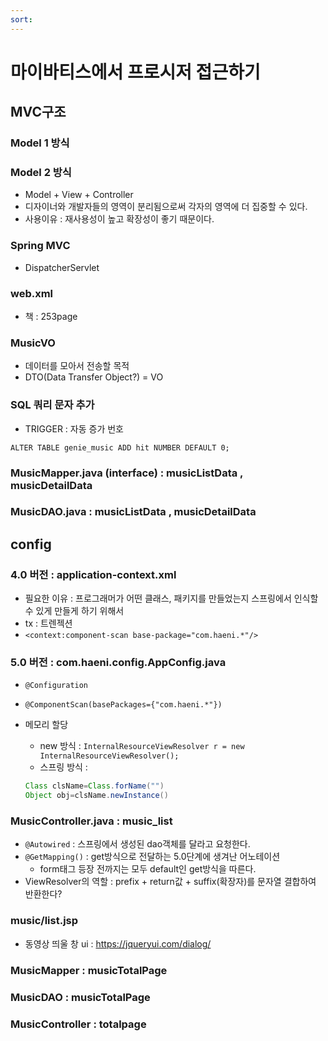 ```yaml
---
sort:
---
```


# 마이바티스에서 프로시저 접근하기


## MVC구조

### Model 1 방식

### Model 2 방식
- Model + View + Controller
- 디자이너와 개발자들의 영역이 분리됨으로써 각자의 영역에 더 집중할 수 있다. 
- 사용이유 : 재사용성이 높고 확장성이 좋기 때문이다.

### Spring MVC
- DispatcherServlet


### web.xml
- 책 : 253page

### MusicVO
- 데이터를 모아서 전송할 목적
- DTO(Data Transfer Object?) = VO

### SQL 쿼리 문자 추가

- TRIGGER : 자동 증가 번호

```ORACLE
ALTER TABLE genie_music ADD hit NUMBER DEFAULT 0;
```

### MusicMapper.java (interface) : musicListData , musicDetailData

### MusicDAO.java : musicListData , musicDetailData





## config

### 4.0 버전 : application-context.xml
- 필요한 이유 : 프로그래머가 어떤 클래스, 패키지를 만들었는지 스프링에서 인식할 수 있게 만들게 하기 위해서
- tx : 트렌젝션
- `<context:component-scan base-package="com.haeni.*"/>	`

### 5.0 버전 : com.haeni.config.AppConfig.java
- `@Configuration`
- `@ComponentScan(basePackages={"com.haeni.*"})`

- 메모리 할당
  - new 방식 : `InternalResourceViewResolver r = new InternalResourceViewResolver();`
  - 스프링 방식 : 
  
  ```java
  Class clsName=Class.forName("")
  Object obj=clsName.newInstance()
  ```
  
  
### MusicController.java : music_list
- `@Autowired` : 스프링에서 생성된 dao객체를 달라고 요청한다.
- `@GetMapping()` : get방식으로 전달하는 5.0단계에 생겨난 어노테이션
  - form태그 등장 전까지는 모두 default인 get방식을 따른다. 
- ViewResolver의 역할 : prefix + return값 + suffix(확장자)를 문자열 결합하여 반환한다?

### music/list.jsp
- 동영상 띄울 창 ui : https://jqueryui.com/dialog/

### MusicMapper : musicTotalPage

### MusicDAO : musicTotalPage

### MusicController : totalpage
